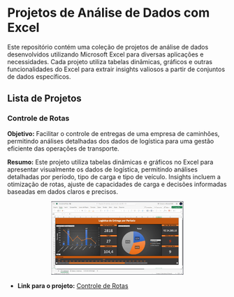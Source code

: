 # Projetos de Análise de Dados com Excel

Este repositório contém uma coleção de projetos de análise de dados desenvolvidos utilizando Microsoft Excel para diversas aplicações e necessidades. Cada projeto utiliza tabelas dinâmicas, gráficos e outras funcionalidades do Excel para extrair insights valiosos a partir de conjuntos de dados específicos.

## Lista de Projetos

### Controle de Rotas

**Objetivo:** Facilitar o controle de entregas de uma empresa de caminhões, permitindo análises detalhadas dos dados de logística para uma gestão eficiente das operações de transporte.

**Resumo:**
Este projeto utiliza tabelas dinâmicas e gráficos no Excel para apresentar visualmente os dados de logística, permitindo análises detalhadas por período, tipo de carga e tipo de veículo. Insights incluem a otimização de rotas, ajuste de capacidades de carga e decisões informadas baseadas em dados claros e precisos.

<p align="center">
  <a href="https://1drv.ms/x/s!AiFjwGBG_LP41UI6SX_aRP8mGLXX?e=iC76bP">
    <img src="Controle_de_Rotas-Excel/controlederotas.gif" width="60%">
  </a>
</p>

- **Link para o projeto:** [Controle de Rotas](https://1drv.ms/x/s!AiFjwGBG_LP41UI6SX_aRP8mGLXX?e=iC76bP)
